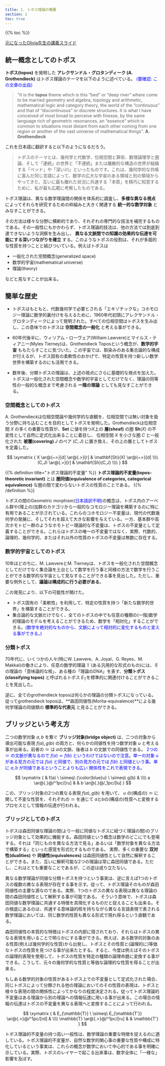 ```yaml
---
title: 1. トポス理論の概要
section: 1
toc: true
---
```


{{% toc %}}

[元になったOlivia先生の講義スライド](https://www.oliviacaramello.com/Teaching/Lecture1.pdf)

## 統一概念としてのトポス

**トポス(topos)** を発明した **アレクサンドル・グロタンディーク (A. Grothendieck)** はトポス理論のテーマを以下のように述べている。 <font color="blue"> (要確認: この文章の出自) </font>

> "It is the **topos** theme which is this “bed” or “deep river” where come to be married geometry and algebra, topology and arithmetic, mathematical logic and category theory, the world of the “continuous” and that of “discontinuous” or discrete structures. It is what I have conceived of most broad to perceive with finesse, by the same language rich of geometric resonances, an “essence” which is common to situations most distant from each other coming from one region or another of the vast universe of mathematical things".  **A. Grothendieck**

これを日本語に翻訳すると以下のようになるだろう。

> トポスのテーマとは、幾何学と代数学、位相空間と算術、数理論理学と圏論、そして「連続」の世界と「不連続」または離散的な構造の世界が結婚する「ベッド」や「深い川」といったものです。これは、幾何学的な共鳴に富んだ同じ言語によって、数学の広大な宇宙のある領域と別の領域からやってきた、互いに最も離れた状況に共通する「本質」を精巧に知覚するために、私が最も広範に考察したものである。


トポス理論は、異なる数学理論間の関係を体系的に調査し、**多様な異なる視点** によってそれらを研究するための枠組みと大きく関連する **統一的な数学対象** とみなすことができる。

その方法は様々な分野に横断的であり、それぞれの専門的な技法を補完するものである。その一般性にもかかわらず、トポス理論的技法は、他の方法では到底到達できないような洞察を生み出し、 **異なる文脈間での知識の効果的な伝達を可能にする深いつながりを確立** する。このようなトポスの役割は、それが多面的な性質を持つことと結びついている。例えばトポスは

- 一般化された空間概念(generalized space)
- 数学的宇宙(mathematical universe)
- 理論(theory)

などと見なすことが出来る。

## 簡単な歴史

- トポスはもともと、代数幾何学で必要とされる「エキゾチックな」コホモロジー理論に数学的裏付けを与えるために、1960年代初頭にアレクサンドル・グロタンディークによって発明された。すべての位相空間はトポスを生み出し、この意味でのトポスは **空間概念の一般化** と考える事ができる。

- 60年代後半に、ウィリアム・ローヴェア(William Lawvere)とマイルス・ティアニー(Myles Tierney)は、Grothendieck Toposという概念が、**数学的宇宙** ももたらすことに気づいた。この宇宙では、馴染みのある集合論的な構成が行えるが、トポス固有の柔軟性のおかげで、特定の性質を持つ新しい数学世界を構築するのにも活用できる。

- 数年後、分類トポスの理論は、上述の視点にさらに基礎的な視点を加えた。トポスは一般化された空間概念や数学的宇宙としてだけでなく、理論の同等性の一般的な概念まで考慮される **一階の理論** としても見なすことができる。

### 空間概念としてのトポス

A. Grothendieckは位相空間論や幾何学的な直観を、位相空間では無い対象を扱う分野に持ち込むことを目的としてトポスを発明した。Grothendieckは位相空間 $X$ の多くの重要な性質が、$\mathbf{Set}$ に値を持つ$X$上の **層(sheaf)** の圏 $\mathbf{Sh}(X)$ の不変性として自然に定式化出来ることに着目し、 位相空間 $X$ を小さな圏 $C$ と一般化された **被覆(covering)** $J$ のペア $(C,J)$ に置き換え、その上の層としてトポスを定義した。

$$
\xymatrix {
X \ar@{~>}[d] \ar@{.>}[r] & \mathbf{Sh}(X) \ar@{~>}[d] \\\\
(C,J) \ar@{.>}[r] & \mathbf{Sh}(C,J) \\\\
}
$$

{{% definition title="トポス理論的不変量" %}}
**トポス理論的不変量(topos-theoretic invariant)** とは **圏同値(equivalence of categories, categorical equivalence)** な圏の間で変わらないトポスの性質のことである。
{{% /definition %}}

トポスの間のGeometric morphism(<font color="blue">日本語訳不明</font>)の概念は、トポス内のアーベル群や(環上の)加群のカテゴリから一般的なコモロジー理論を構築するのに特に有用であることが示されている。これらのコホモロジー不変量は、現代の代数幾何学の発展に、そしてそれを超えて大きな影響を与えている。一方、基本群や高次ホモトピー群のようなホモトピー理論的な不変量は、トポスの不変量として定義することができる。これらはトポスの唯一の不変量ではなく、実際、代数的、論理的、幾何学的、またはそれ以外の性質のトポスの不変量は無数に存在する。

### 数学的宇宙としてのトポス

10年ほどのちに、M. LawvereとM. Tierneyは、トポスを一般化された空間概念としてだけでなく集合論を土台として数学を行う事と同様の方法で数学を行うことができる数学的な宇宙として見なすることができる事を見出した。ただし、重要な例外として、**議論は構成的に行う必要がある**。

この発見により、以下の可能性が開けた。
- トポス固有の「柔軟性」を利用して、特定の性質を持つ「新たな数学的世界」を構築することができる。
- 集合論的な文脈だけでなく、全てのトポスの中でも任意の種類の(一階)数学的理論のモデルを考えることができるため、数学を「相対化」することができる。<font color="blue">(数学を絶対的なものから、文脈によって相対的に変化するものと変える事ができる。)</font>

### 分類トポス

70年代に、いくつかの人々(特にW. Lawvere、A. Joyal、G. Reyes、M. Makkai)の働きにより、任意の数学的理論 $\mathbb{T}$ (ある汎用的な形式のもの)には、その理論の「意味論的な核」、ある種の「理論のDNA」を表す、**分類トポス(classifying topos)** と呼ばれるトポス $E_{\mathbb{T}}$を標準的に関連付けることができることを見出した。

逆に、全てのgrothendieck toposは何らかの理論の分類トポスになっている。従ってgrothendieck toposは、**森田同値性(Morita-equivalence)**による幾何学理論の同値類の **標準的な代表元** と見ることができる。

## ブリッジという考え方

二つの数学対象 $a, b$ を繋ぐ **ブリッジ対象(bridge object)** は、二つの対象から導出可能な表現 $f(a), g(b)$ の両方と、何らかの同値性を持つ数学対象 $u$ と考える事が出来る。前者の $\simeq$ は $a$の文脈、後者は $b$ の文脈での同値性である。
<font color="blue"> 2つの $\simeq$ の文脈が異なるので $f(a)\simeq f(b)$ というわけではないので注意。単一の対象 $u$ がある見方の元では $f(a)$ と同値で、別の見方の元では $f(b)$ と同値という事。単に $a,b$ が同値であるということよりも広い 関係性をこれで表現できる。 </font>

$$
\xymatrix {
& f(a) \ \simeq\  {\color{blue}u} \ \simeq\  g(b) & \\\\
a \ar@{.}@/^1pc/[ru] & & b \ar@{.}@/_1pc/[lu]
}
$$

この、ブリッジ対象の2つの異なる表現 $f(a), g(b)$ を用いて、 $u$ の(構成の) $\simeq$ に関して不変な性質を、それぞれの $\simeq$ を通じて $a$と$b$の(構成の)性質へと変換するプロセスとして情報の伝達が行われる。

### ブリッジとしてのトポス

トポスは森田同値な理論の間(より一般に同値なトポスに紐づく理論の間)のブリッジ対象として効果的に機能する。森田同値という概念は数学のどこにでも登場する。それは「同じものを異なる方法で見る」あるいは「数学対象を異なる方法で構築する」といった感覚を形式化するものである。
実際、多くの重要な **双対性(dualities)** や **同値性(equivalences)** は森田同値性として自然に解釈することができる。また、互いに解釈可能な2つの理論は常に森田同値である。ただし、これはとても重要なことであるが、この逆は成り立たない。

異なる数学理論が同値な分類トポスを持つという事実は、逆に言えば1つのトポスの複数の異なる表現が存在する事を示す。従って、トポス理論そのものが森田同値性の主要な源なのである。実際、1つのトポスの異なる表現は異なる理論の間の森田同値性として解釈する事が可能である。
そういう意味で、トポスは森田同値な数学理論に共通する特徴を具現化するものだと捉えることも出来る。その根底にあるのは、共通する意味論的核を持ちながら異なる言語表現で表される数学理論においては、同じ数学的性質も異なる形式で現れ得るという直観である。

森田同値性の本質的な特徴はトポスの内部に隠されており、それらはトポスの異なる表現を用いることで明らかにする事ができる。例えば、ある数学的対象のある性質(例えば幾何学的な性質)から出発し、トポスとその性質と(論理的に)等価なトポスの性質を見つける事が出来たとする。すると、今度は例えばそのトポスの論理的表現を使用して、トポスの性質を特定の種類の論理命題に変換する事ができる。こうして、元々の幾何学的な性質と等価な論理的な性質を得ることが出来る。

もしある数学的対象の性質があるトポス上での不変量として定式化された場合、同じトポスによって分類される他の理論においてのその性質の表現は、トポスと様々な表現の間の関係性によってかなりの程度決定される。従ってトポス理論的不変量はある理論から別の理論への情報伝達に用いる事が出来る。この場合の情報の伝達はトポスの不変量を異なる表現へと変換することによって行われる。

$$
\xymatrix {
& E_{\mathbb{T}} \ \simeq\  E_{\mathbb{T'}} \ar@{.>}@/^1pc/[rd] & \\\\
\mathbb{T} \ar@{.>}@/^1pc/[ru] & & \mathbb{T'}
}
$$

トポス理論的不変量の持つ高い一般性は、数学理論の重要な特徴を捉えるのに適している。トポス理論的不変量が、自然な数学的関心事の重要な性質や構成に特化しているという事実は、これらの概念が数学において中心的である事を明確に示している。実際、トポスのレイヤーで起こる出来事は、数学全体に「一様な」影響を及ぼす。
